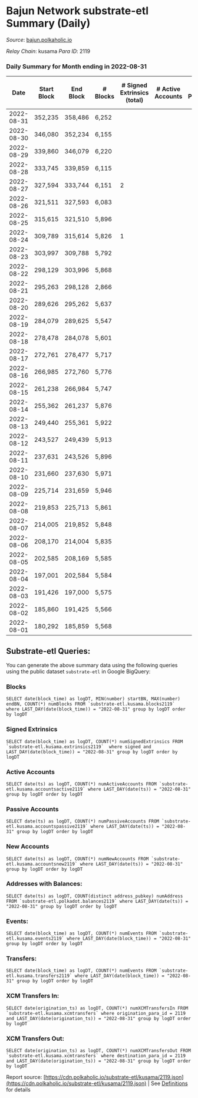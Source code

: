 # Bajun Network substrate-etl Summary (Daily)

_Source_: [bajun.polkaholic.io](https://bajun.polkaholic.io)

*Relay Chain*: kusama
*Para ID*: 2119



### Daily Summary for Month ending in 2022-08-31


| Date | Start Block | End Block | # Blocks | # Signed Extrinsics (total) | # Active Accounts | # Passive | # New | # Addresses with Balances | # Events | # Transfers | # XCM Transfers In | # XCM Transfers Out | Issues | 
| ---- | ----------- | --------- | -------- | --------------------------- | ----------------- | --------- | ----- | ------------------------- | -------- | ----------- | ------------------ | ------------------- | ------ |
| 2022-08-31 | 352,235 | 358,486 | 6,252 |  |  |  |  | 7 | 12,511 |   |   |   |  |
| 2022-08-30 | 346,080 | 352,234 | 6,155 |  |  |  |  |  | 12,313 |   |   |   |  |
| 2022-08-29 | 339,860 | 346,079 | 6,220 |  |  |  |  |  | 12,444 |   |   |   |  |
| 2022-08-28 | 333,745 | 339,859 | 6,115 |  |  |  |  |  | 12,233 |   |   |   |  |
| 2022-08-27 | 327,594 | 333,744 | 6,151 | 2 |  |  |  | 7 | 12,320 | 2  |   |   |  |
| 2022-08-26 | 321,511 | 327,593 | 6,083 |  |  |  |  |  | 12,169 |   |   |   |  |
| 2022-08-25 | 315,615 | 321,510 | 5,896 |  |  |  |  |  | 11,795 |   |   |   |  |
| 2022-08-24 | 309,789 | 315,614 | 5,826 | 1 |  |  |  |  | 11,662 | 1  |   |   |  |
| 2022-08-23 | 303,997 | 309,788 | 5,792 |  |  |  |  |  | 11,588 |   |   |   |  |
| 2022-08-22 | 298,129 | 303,996 | 5,868 |  |  |  |  |  | 11,742 |   |   |   |  |
| 2022-08-21 | 295,263 | 298,128 | 2,866 |  |  |  |  |  | 5,733 |   |   |   |  |
| 2022-08-20 | 289,626 | 295,262 | 5,637 |  |  |  |  |  | 11,278 |   |   |   |  |
| 2022-08-19 | 284,079 | 289,625 | 5,547 |  |  |  |  |  | 11,097 |   |   |   |  |
| 2022-08-18 | 278,478 | 284,078 | 5,601 |  |  |  |  |  | 11,205 |   |   |   |  |
| 2022-08-17 | 272,761 | 278,477 | 5,717 |  |  |  |  |  | 11,437 |   |   |   |  |
| 2022-08-16 | 266,985 | 272,760 | 5,776 |  |  |  |  |  | 11,555 |   |   |   |  |
| 2022-08-15 | 261,238 | 266,984 | 5,747 |  |  |  |  |  | 11,497 |   |   |   |  |
| 2022-08-14 | 255,362 | 261,237 | 5,876 |  |  |  |  |  | 11,756 |   |   |   |  |
| 2022-08-13 | 249,440 | 255,361 | 5,922 |  |  |  |  |  | 11,850 |   |   |   |  |
| 2022-08-12 | 243,527 | 249,439 | 5,913 |  |  |  |  |  | 11,829 |   |   |   |  |
| 2022-08-11 | 237,631 | 243,526 | 5,896 |  |  |  |  |  | 11,795 |   |   |   |  |
| 2022-08-10 | 231,660 | 237,630 | 5,971 |  |  |  |  |  | 11,946 |   |   |   |  |
| 2022-08-09 | 225,714 | 231,659 | 5,946 |  |  |  |  |  | 11,895 |   |   |   |  |
| 2022-08-08 | 219,853 | 225,713 | 5,861 |  |  |  |  |  | 11,725 |   |   |   |  |
| 2022-08-07 | 214,005 | 219,852 | 5,848 |  |  |  |  |  | 11,700 |   |   |   |  |
| 2022-08-06 | 208,170 | 214,004 | 5,835 |  |  |  |  |  | 11,673 |   |   |   |  |
| 2022-08-05 | 202,585 | 208,169 | 5,585 |  |  |  |  |  | 11,173 |   |   |   |  |
| 2022-08-04 | 197,001 | 202,584 | 5,584 |  |  |  |  |  | 11,174 |   |   |   |  |
| 2022-08-03 | 191,426 | 197,000 | 5,575 |  |  |  |  |  | 11,153 |   |   |   |  |
| 2022-08-02 | 185,860 | 191,425 | 5,566 |  |  |  |  |  | 11,135 |   |   |   |  |
| 2022-08-01 | 180,292 | 185,859 | 5,568 |  |  |  |  |  | 11,139 |   |   |   |  |

## Substrate-etl Queries:
You can generate the above summary data using the following queries using the public dataset `substrate-etl` in Google BigQuery:


### Blocks
```
SELECT date(block_time) as logDT, MIN(number) startBN, MAX(number) endBN, COUNT(*) numBlocks FROM `substrate-etl.kusama.blocks2119`  where LAST_DAY(date(block_time)) = "2022-08-31" group by logDT order by logDT
```


### Signed Extrinsics
```
SELECT date(block_time) as logDT, COUNT(*) numSignedExtrinsics FROM `substrate-etl.kusama.extrinsics2119`  where signed and LAST_DAY(date(block_time)) = "2022-08-31" group by logDT order by logDT
```


### Active Accounts
```
SELECT date(ts) as logDT, COUNT(*) numActiveAccounts FROM `substrate-etl.kusama.accountsactive2119` where LAST_DAY(date(ts)) = "2022-08-31" group by logDT order by logDT
```


### Passive Accounts
```
SELECT date(ts) as logDT, COUNT(*) numPassiveAccounts FROM `substrate-etl.kusama.accountspassive2119` where LAST_DAY(date(ts)) = "2022-08-31" group by logDT order by logDT
```


### New Accounts
```
SELECT date(ts) as logDT, COUNT(*) numNewAccounts FROM `substrate-etl.kusama.accountsnew2119` where LAST_DAY(date(ts)) = "2022-08-31" group by logDT order by logDT
```


### Addresses with Balances:
```
SELECT date(ts) as logDT, COUNT(distinct address_pubkey) numAddress FROM `substrate-etl.polkadot.balances2119` where LAST_DAY(date(ts)) = "2022-08-31" group by logDT order by logDT
```


### Events:
```
SELECT date(block_time) as logDT, COUNT(*) numEvents FROM `substrate-etl.kusama.events2119` where LAST_DAY(date(block_time)) = "2022-08-31" group by logDT order by logDT
```


### Transfers:
```
SELECT date(block_time) as logDT, COUNT(*) numEvents FROM `substrate-etl.kusama.transfers2119` where LAST_DAY(date(block_time)) = "2022-08-31" group by logDT order by logDT
```


### XCM Transfers In:
```
SELECT date(origination_ts) as logDT, COUNT(*) numXCMTransfersIn FROM `substrate-etl.kusama.xcmtransfers` where origination_para_id = 2119 and LAST_DAY(date(origination_ts)) = "2022-08-31" group by logDT order by logDT
```


### XCM Transfers Out:
```
SELECT date(origination_ts) as logDT, COUNT(*) numXCMTransfersOut FROM `substrate-etl.kusama.xcmtransfers` where destination_para_id = 2119 and LAST_DAY(date(origination_ts)) = "2022-08-31" group by logDT order by logDT
```



Report source: [https://cdn.polkaholic.io/substrate-etl/kusama/2119.json](https://cdn.polkaholic.io/substrate-etl/kusama/2119.json) | See [Definitions](/DEFINITIONS.md) for details
